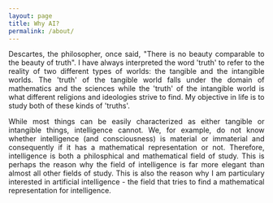 ```yaml
---
layout: page
title: Why AI?
permalink: /about/
---
```


<div style="text-align: justify"> 
<p>Descartes, the philosopher, once said, "There is no beauty comparable to the beauty of truth". I have always interpreted the word 'truth' to refer to the reality of two different types of worlds: the tangible and the intangible worlds. The 'truth' of the tangible world falls under the domain of mathematics and the sciences while the 'truth' of the intangible world is what different religions and ideologies strive to find. My objective in life is to study both of these kinds of 'truths'.</p>

<p>While most things can be easily characterized as either tangible or intangible things, intelligence cannot. We, for example, do not know whether intelligence (and consciousness) is material or immaterial and consequently if it has a mathematical representation or not. Therefore, intelligence is both a philosphical and mathematical field of study. This is perhaps the reason why the field of intelligence is far more elegant than almost all other fields of study. This is also the reason why I am particulary interested in artificial intelligence - the field that tries to find a mathematical representation for intelligence.</p>
</div>
